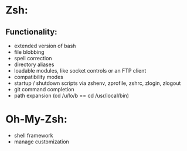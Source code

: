 # Zsh:

## Functionality:
- extended version of bash
- file blobbing
- spell correction
- directory aliases
- loadable modules, like socket controls or an FTP client
- compatibility modes
- startup / shutdown scripts via zshenv, zprofile, zshrc, zlogin, zlogout
- git command completion
- path expansion (cd /u/lo/b == cd /usr/local/bin)

# Oh-My-Zsh:
- shell framework
- manage customization